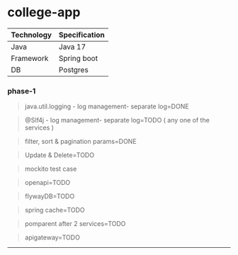 # college-app

| Technology  | Specification |
| ------------- | ------------- |
| Java  | Java 17  |
| Framework  | Spring boot  |
| DB  | Postgres  |


### phase-1
> java.util.logging - log management- separate log=DONE

> @Slf4j - log management- separate log=TODO ( any one of the services )

> filter, sort & pagination  params=DONE

> Update & Delete=TODO

> mockito test case

> openapi=TODO

> flywayDB=TODO

> spring cache=TODO

> pomparent after 2 services=TODO

> apigateway=TODO

______________________________________________________________
